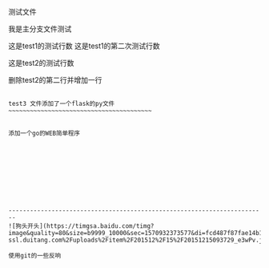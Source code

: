 测试文件

我是主分支文件测试



这是test1的测试行数
这是test1的第二次测试行数



这是test2的测试行数

删除test2的第二行并增加一行



`````````````````````````

test3 文件添加了一个flask的py文件
~~~~~~~~~~~~~~~~~~~~~~~~~~~~~~~~~~~~~~~~


添加一个go的WEB简单程序 










------------------------------------------------------------------------
![狗头开头](https://timgsa.baidu.com/timg?image&quality=80&size=b9999_10000&sec=1570932373577&di=fcd487f87fae14b117537440d792ced7&imgtype=0&src=http%3A%2F%2Fb-ssl.duitang.com%2Fuploads%2Fitem%2F201512%2F15%2F20151215093729_e3wPv.jpeg)

使用git的一些反响



